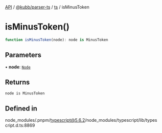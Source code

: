 [API](../../../../../packages.md) / [@kubb/parser-ts](../../../index.md) / [ts](../index.md) / isMinusToken

# isMinusToken()

```ts
function isMinusToken(node): node is MinusToken
```

## Parameters

• **node**: [`Node`](../interfaces/Node.md)

## Returns

`node is MinusToken`

## Defined in

node\_modules/.pnpm/typescript@5.6.2/node\_modules/typescript/lib/typescript.d.ts:8869
